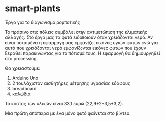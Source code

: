 # smart-plants
Έργο για το διαγωνισμό ρομποτικής

Το πράσινο στις πόλεις συμβάλει στην αντιμετώπιση της κλιματικής αλλαγής.
Στο έργο μας τα φυτά ειδοποιούν όταν χρειάζονται νερό. Αν είναι ποτισμένα η εφαρμογή μας εμφανίζει εικόνες υγιών φυτών ενώ για αυτά που χρειάζονται νερό εμφανίζονται εικόνες φυτών που έχουν ξεραθεί παρακινώντας για το πότισμά τους. Η εφαρμογή θα δημιουργηθεί στο processing.

Θα χρειαστούμε:
1) Arduino Uno 
2) 2 τουλάχιστον αισθητήρες μέτρησης υγρασίας εδάφους
3) breadboard
4) καλώδια

Το κόστος των υλικών είναι 33,1 ευρώ (22,9+2*3,5+3,2).

Μια πρώτη απόπειρα με ένα μόνο φυτό φαίνεται στο βίντεο.
